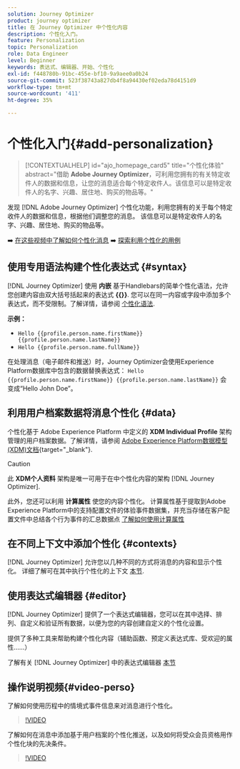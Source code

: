 ```yaml
---
solution: Journey Optimizer
product: journey optimizer
title: 在 Journey Optimizer 中个性化内容
description: 个性化入门。
feature: Personalization
topic: Personalization
role: Data Engineer
level: Beginner
keywords: 表达式、编辑器、开始、个性化
exl-id: f448780b-91bc-455e-bf10-9a9aee0a0b24
source-git-commit: 523f38743a827db4f8a94430ef02eda78d4151d9
workflow-type: tm+mt
source-wordcount: '411'
ht-degree: 35%

---
```


# 个性化入门{#add-personalization}

>[!CONTEXTUALHELP]
>id="ajo_homepage_card5"
>title="个性化体验"
>abstract="借助 **Adobe Journey Optimizer**，可利用您拥有的有关特定收件人的数据和信息，让您的消息适合每个特定收件人。该信息可以是特定收件人的名字、兴趣、居住地、购买的物品等。"


发现 [!DNL Adobe Journey Optimizer] 个性化功能，利用您拥有的关于每个特定收件人的数据和信息，根据他们调整您的消息。 该信息可以是特定收件人的名字、兴趣、居住地、购买的物品等。

➡️ [在这些视频中了解如何个性化消息](#video-perso)
➡️ [探索利用个性化的用例](personalization-use-case.md)

## 使用专用语法构建个性化表达式 {#syntax}

[!DNL Journey Optimizer] 使用 **内嵌** 基于Handlebars的简单个性化语法，允许您创建内容由双大括号括起来的表达式 **{{}}**. 您可以在同一内容或字段中添加多个表达式，而不受限制。了解详情，请参阅 [个性化语法](personalization-syntax.md).

**示例：**

* `Hello {{profile.person.name.firstName}} {{profile.person.name.lastName}}`
* `Hello {{profile.person.name.fullName}}`

在处理消息（电子邮件和推送）时，Journey Optimizer会使用Experience Platform数据库中包含的数据替换表达式：  `Hello {{profile.person.name.firstName}} {{profile.person.name.lastName}}` 会变成“Hello John Doe”。

## 利用用户档案数据将消息个性化 {#data}

个性化基于 Adobe Experience Platform 中定义的 **XDM Individual Profile** 架构管理的用户档案数据。了解详情，请参阅 [Adobe Experience Platform数据模型(XDM)文档](https://experienceleague.adobe.com/docs/experience-platform/xdm/home.html?lang=zh-Hans){target="_blank"}.

>[!CAUTION]
>此 **XDM个人资料** 架构是唯一可用于在中个性化内容的架构 [!DNL Journey Optimizer].

此外，您还可以利用 **计算属性** 使您的内容个性化。 计算属性基于提取到Adobe Experience Platform中的支持配置文件的体验事件数据集，并充当存储在客户配置文件中总结各个行为事件的汇总数据点 [了解如何使用计算属性](../audience/computed-attributes.md)

## 在不同上下文中添加个性化 {#contexts}

[!DNL Journey Optimizer] 允许您以几种不同的方式将消息的内容和显示个性化。 详细了解可在其中执行个性化的上下文 [本节](personalization-contexts.md).

## 使用表达式编辑器 {#editor}

[!DNL Journey Optimizer] 提供了一个表达式编辑器，您可以在其中选择、排列、自定义和验证所有数据，以便为您的内容创建自定义的个性化设置。

提供了多种工具来帮助构建个性化内容（辅助函数、预定义表达式库、受欢迎的属性……）

了解有关 [!DNL Journey Optimizer] 中的表达式编辑器 [本节](personalization-build-expressions.md)

## 操作说明视频{#video-perso}

了解如何使用历程中的情境式事件信息来对消息进行个性化。

>[!VIDEO](https://video.tv.adobe.com/v/334165?quality=12)

了解如何在消息中添加基于用户档案的个性化推送，以及如何将受众会员资格用作个性化块的先决条件。

>[!VIDEO](https://video.tv.adobe.com/v/334078?quality=12)
